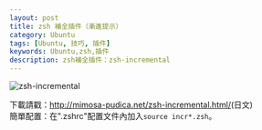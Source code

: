 ```yaml
---
layout: post
title: zsh 補全插件（漸進提示）
category: Ubuntu
tags: [Ubuntu, 技巧, 插件]
keywords: Ubuntu,zsh,插件
description: zsh補全插件：zsh-incremental
---
```


![zsh-incremental](http://mimosa-pudica.net/img/zsh.gif)    

下載請戳：<http://mimosa-pudica.net/zsh-incremental.html/>(日文)    
簡單配置：在".zshrc"配置文件內加入`source incr*.zsh`。
